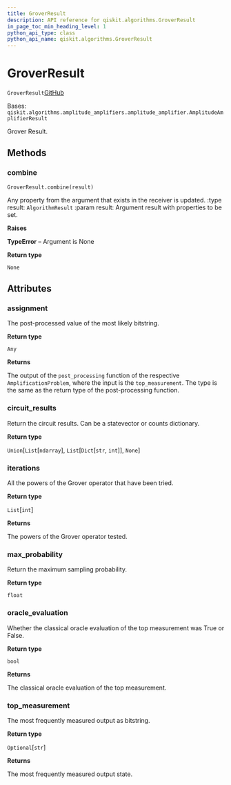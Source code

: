 ```yaml
---
title: GroverResult
description: API reference for qiskit.algorithms.GroverResult
in_page_toc_min_heading_level: 1
python_api_type: class
python_api_name: qiskit.algorithms.GroverResult
---
```


# GroverResult

<span id="qiskit.algorithms.GroverResult" />

`GroverResult`[GitHub](https://github.com/qiskit/qiskit/tree/stable/0.20/qiskit/algorithms/amplitude_amplifiers/grover.py "view source code")

Bases: `qiskit.algorithms.amplitude_amplifiers.amplitude_amplifier.AmplitudeAmplifierResult`

Grover Result.

## Methods

### combine

<span id="qiskit.algorithms.GroverResult.combine" />

`GroverResult.combine(result)`

Any property from the argument that exists in the receiver is updated. :type result: `AlgorithmResult` :param result: Argument result with properties to be set.

**Raises**

**TypeError** – Argument is None

**Return type**

`None`

## Attributes

<span id="qiskit.algorithms.GroverResult.assignment" />

### assignment

The post-processed value of the most likely bitstring.

**Return type**

`Any`

**Returns**

The output of the `post_processing` function of the respective `AmplificationProblem`, where the input is the `top_measurement`. The type is the same as the return type of the post-processing function.

<span id="qiskit.algorithms.GroverResult.circuit_results" />

### circuit\_results

Return the circuit results. Can be a statevector or counts dictionary.

**Return type**

`Union`\[`List`\[`ndarray`], `List`\[`Dict`\[`str`, `int`]], `None`]

<span id="qiskit.algorithms.GroverResult.iterations" />

### iterations

All the powers of the Grover operator that have been tried.

**Return type**

`List`\[`int`]

**Returns**

The powers of the Grover operator tested.

<span id="qiskit.algorithms.GroverResult.max_probability" />

### max\_probability

Return the maximum sampling probability.

**Return type**

`float`

<span id="qiskit.algorithms.GroverResult.oracle_evaluation" />

### oracle\_evaluation

Whether the classical oracle evaluation of the top measurement was True or False.

**Return type**

`bool`

**Returns**

The classical oracle evaluation of the top measurement.

<span id="qiskit.algorithms.GroverResult.top_measurement" />

### top\_measurement

The most frequently measured output as bitstring.

**Return type**

`Optional`\[`str`]

**Returns**

The most frequently measured output state.

